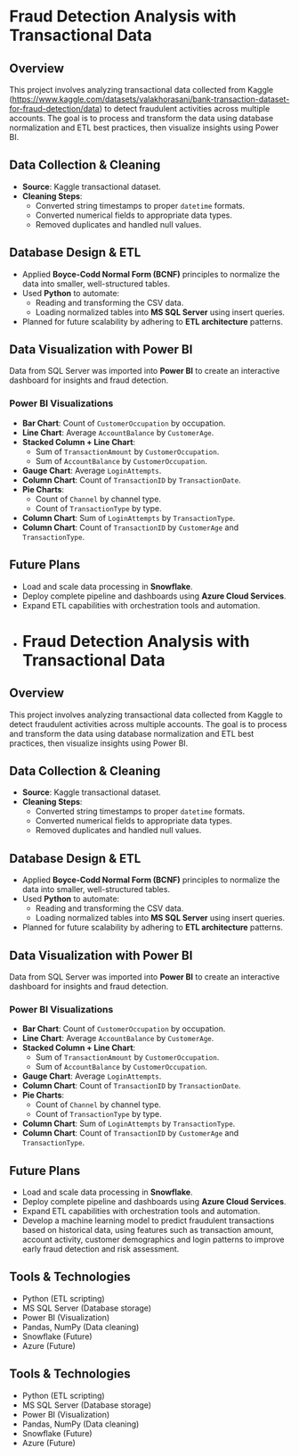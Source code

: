 # Fraud Detection Analysis with Transactional Data

## Overview

This project involves analyzing transactional data collected from Kaggle (https://www.kaggle.com/datasets/valakhorasani/bank-transaction-dataset-for-fraud-detection/data) to detect fraudulent activities across multiple accounts. The goal is to process and transform the data using database normalization and ETL best practices, then visualize insights using Power BI.

## Data Collection & Cleaning

- **Source**: Kaggle transactional dataset.
- **Cleaning Steps**:
    - Converted string timestamps to proper `datetime` formats.
    - Converted numerical fields to appropriate data types.
    - Removed duplicates and handled null values.

## Database Design & ETL

- Applied **Boyce-Codd Normal Form (BCNF)** principles to normalize the data into smaller, well-structured tables.
- Used **Python** to automate:
    - Reading and transforming the CSV data.
    - Loading normalized tables into **MS SQL Server** using insert queries.
- Planned for future scalability by adhering to **ETL architecture** patterns.

## Data Visualization with Power BI

Data from SQL Server was imported into **Power BI** to create an interactive dashboard for insights and fraud detection.

### Power BI Visualizations

- **Bar Chart**: Count of `CustomerOccupation` by occupation.
- **Line Chart**: Average `AccountBalance` by `CustomerAge`.
- **Stacked Column + Line Chart**:
    - Sum of `TransactionAmount` by `CustomerOccupation`.
    - Sum of `AccountBalance` by `CustomerOccupation`.
- **Gauge Chart**: Average `LoginAttempts`.
- **Column Chart**: Count of `TransactionID` by `TransactionDate`.
- **Pie Charts**:
    - Count of `Channel` by channel type.
    - Count of `TransactionType` by type.
- **Column Chart**: Sum of `LoginAttempts` by `TransactionType`.
- **Column Chart**: Count of `TransactionID` by `CustomerAge` and `TransactionType`.

## Future Plans

- Load and scale data processing in **Snowflake**.
- Deploy complete pipeline and dashboards using **Azure Cloud Services**.
- Expand ETL capabilities with orchestration tools and automation.
- # Fraud Detection Analysis with Transactional Data

## Overview

This project involves analyzing transactional data collected from Kaggle to detect fraudulent activities across multiple accounts. The goal is to process and transform the data using database normalization and ETL best practices, then visualize insights using Power BI.

## Data Collection & Cleaning

- **Source**: Kaggle transactional dataset.
- **Cleaning Steps**:
    - Converted string timestamps to proper `datetime` formats.
    - Converted numerical fields to appropriate data types.
    - Removed duplicates and handled null values.

## Database Design & ETL

- Applied **Boyce-Codd Normal Form (BCNF)** principles to normalize the data into smaller, well-structured tables.
- Used **Python** to automate:
    - Reading and transforming the CSV data.
    - Loading normalized tables into **MS SQL Server** using insert queries.
- Planned for future scalability by adhering to **ETL architecture** patterns.

## Data Visualization with Power BI

Data from SQL Server was imported into **Power BI** to create an interactive dashboard for insights and fraud detection.

### Power BI Visualizations

- **Bar Chart**: Count of `CustomerOccupation` by occupation.
- **Line Chart**: Average `AccountBalance` by `CustomerAge`.
- **Stacked Column + Line Chart**:
    - Sum of `TransactionAmount` by `CustomerOccupation`.
    - Sum of `AccountBalance` by `CustomerOccupation`.
- **Gauge Chart**: Average `LoginAttempts`.
- **Column Chart**: Count of `TransactionID` by `TransactionDate`.
- **Pie Charts**:
    - Count of `Channel` by channel type.
    - Count of `TransactionType` by type.
- **Column Chart**: Sum of `LoginAttempts` by `TransactionType`.
- **Column Chart**: Count of `TransactionID` by `CustomerAge` and `TransactionType`.

## Future Plans

- Load and scale data processing in **Snowflake**.
- Deploy complete pipeline and dashboards using **Azure Cloud Services**.
- Expand ETL capabilities with orchestration tools and automation.
- Develop a machine learning model to predict fraudulent transactions based on historical data, using features such as transaction amount, account activity, customer demographics and login patterns to improve early fraud detection and risk assessment.

## Tools & Technologies

- Python (ETL scripting)
- MS SQL Server (Database storage)
- Power BI (Visualization)
- Pandas, NumPy (Data cleaning)
- Snowflake (Future)
- Azure (Future)

## Tools & Technologies

- Python (ETL scripting)
- MS SQL Server (Database storage)
- Power BI (Visualization)
- Pandas, NumPy (Data cleaning)
- Snowflake (Future)
- Azure (Future)

